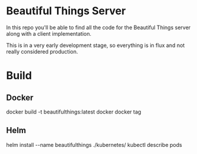 # Beautiful Things Server

In this repo you'll be able to find all the code for the Beautiful Things server along with a client implementation.

This is in a very early development stage, so everything is in flux and not really considered production.

# Build

## Docker

  docker build -t beautifulthings:latest docker
  docker tag

## Helm

  helm install --name beautifulthings ./kubernetes/
  kubectl describe pods